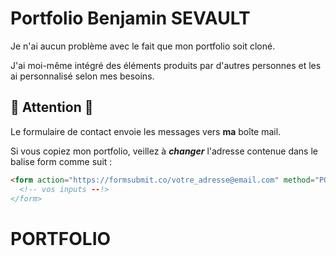 # Portfolio Benjamin SEVAULT

Je n'ai aucun problème avec le fait que mon portfolio soit cloné.

J'ai moi-même intégré des éléments produits par d'autres personnes et les ai personnalisé selon mes besoins.

## :rotating_light: **Attention**  :rotating_light:
Le formulaire de contact envoie les messages vers **ma** boîte mail.

Si vous copiez mon portfolio, veillez à **_changer_** l'adresse contenue dans le balise form comme suit :

```html
<form action="https://formsubmit.co/votre_adresse@email.com" method="POST">
  <!-- vos inputs --!>
</form>
```
# PORTFOLIO
